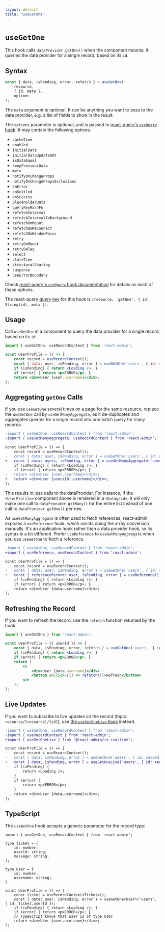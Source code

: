 ```yaml
---
layout: default
title: "useGetOne"
---
```


# `useGetOne`

This hook calls `dataProvider.getOne()` when the component mounts. It queries the data provider for a single record, based on its `id`.

## Syntax

```jsx
const { data, isPending, error, refetch } = useGetOne(
    resource,
    { id, meta },
    options
);
```

The `meta` argument is optional. It can be anything you want to pass to the data provider, e.g. a list of fields to show in the result.

The `options` parameter is optional, and is passed to [react-query's `useQuery` hook](https://tanstack.com/query/v5/docs/react/reference/useQuery). It may contain the following options:

* `cacheTime`
* `enabled`
* `initialData`
* `initialDataUpdatedAt`
* `isDataEqual`
* `keepPreviousData`
* `meta`
* `notifyOnChangeProps`
* `notifyOnChangePropsExclusions`
* `onError`
* `onSettled`
* `onSuccess`
* `placeholderData`
* `queryKeyHashFn`
* `refetchInterval`
* `refetchIntervalInBackground`
* `refetchOnMount`
* `refetchOnReconnect`
* `refetchOnWindowFocus`
* `retry`
* `retryOnMount`
* `retryDelay`
* `select`
* `staleTime`
* `structuralSharing`
* `suspense`
* `useErrorBoundary`

Check [react-query's `useQuery` hook documentation](https://tanstack.com/query/v5/docs/react/reference/useQuery) for details on each of these options.

The react-query [query key](https://tanstack.com/query/v5/docs/react/guides/query-keys) for this hook is `[resource, 'getOne', { id: String(id), meta }]`.

## Usage

Call `useGetOne` in a component to query the data provider for a single record, based on its `id`.

```jsx
import { useGetOne, useRecordContext } from 'react-admin';

const UserProfile = () => {
    const record = useRecordContext();
    const { data: user, isPending, error } = useGetOne('users', { id: record.userId });
    if (isPending) { return <Loading />; }
    if (error) { return <p>ERROR</p>; }
    return <div>User {user.username}</div>;
};
```

## Aggregating `getOne` Calls

If you use `useGetOne` several times on a page for the same resource, replace the `useGetOne` call by `useGetManyAggregate`, as it de-duplicates and aggregates queries for a single record into one batch query for many records.

```diff
-import { useGetOne, useRecordContext } from 'react-admin';
+import { useGetManyAggregate, useRecordContext } from 'react-admin';

const UserProfile = () => {
    const record = useRecordContext();
-   const { data: user, isPending, error } = useGetOne('users', { id: record.userId });
+   const { data: users, isPending, error } = useGetManyAggregate('users', { ids: [record.userId] });
    if (isPending) { return <Loading />; }
    if (error) { return <p>ERROR</p>; }
-   return <div>User {user.username}</div>;
+   return <div>User {users[0].username}</div>;
};
```

This results in less calls to the dataProvider. For instance, if the `<UserProfile>` component above is rendered in a `<Datagrid>`, it will only make one call to `dataProvider.getMany()` for the entire list instead of one call to `dataProvider.getOne()` per row.

As `useGetManyAggregate` is often used to fetch references, react-admin exposes a `useReference` hook, which avoids doing the array conversion manually. It's an application hook rather than a data provider hook, so its syntax is a bit different. Prefer `useReference` to `useGetManyAggregate` when you use `useGetOne` to fetch a reference.

```diff
-import { useGetOne, useRecordContext } from 'react-admin';
+import { useReference, useRecordContext } from 'react-admin';

const UserProfile = () => {
    const record = useRecordContext();
-   const { data: user, isPending, error } = useGetOne('users', { id: record.userId });
+   const { referenceRecord: user, isPending, error } = useReference({ reference: 'users', id: record.userId });
    if (isPending) { return <Loading />; }
    if (error) { return <p>ERROR</p>; }
    return <div>User {data.username}</div>;
};
```

## Refreshing the Record

If you want to refresh the record, use the `refetch` function returned by the hook.

```jsx
import { useGetOne } from 'react-admin';

const UserProfile = ({ userId }) => {
    const { data, isPending, error, refetch } = useGetOne('users', { id: userId });
    if (isPending) { return <Loading />; }
    if (error) { return <p>ERROR</p>; }
    return (
        <>
            <div>User {data.username}</div>
            <button onClick={() => refetch()}>Refresh</button>
        </>
    );
};
```

## Live Updates

If you want to subscribe to live updates on the record (topic: `resource/[resource]/[id]`), use [the `useGetOneLive` hook](./useGetOneLive.md) instead.

```diff
-import { useGetOne, useRecordContext } from 'react-admin';
+import { useRecordContext } from 'react-admin';
+import { useGetOneLive } from '@react-admin/ra-realtime';

const UserProfile = () => {
    const record = useRecordContext();
-   const { data, isPending, error } = useGetOne('users', { id: record.userId });
+   const { data, isPending, error } = useGetOneLive('users', { id: record.userId });
    if (isPending) {
        return <Loading />;
    }
    if (error) {
        return <p>ERROR</p>;
    }
    return <div>User {data.username}</div>;
};
```

## TypeScript

The `useGetOne` hook accepts a generic parameter for the record type:

```tsx
import { useGetOne, useRecordContext } from 'react-admin';

type Ticket = {
    id: number;
    userId: string;
    message: string;
};

type User = {
    id: number;
    username: string;
}

const UserProfile = () => {
    const ticket = useRecordContext<Ticket>();
    const { data: user, isPending, error } = useGetOne<User>('users', { id: ticket.userId });
    if (isPending) { return <Loading />; }
    if (error) { return <p>ERROR</p>; }
    // TypeScript knows that user is of type User
    return <div>User {user.username}</div>;
};
```
